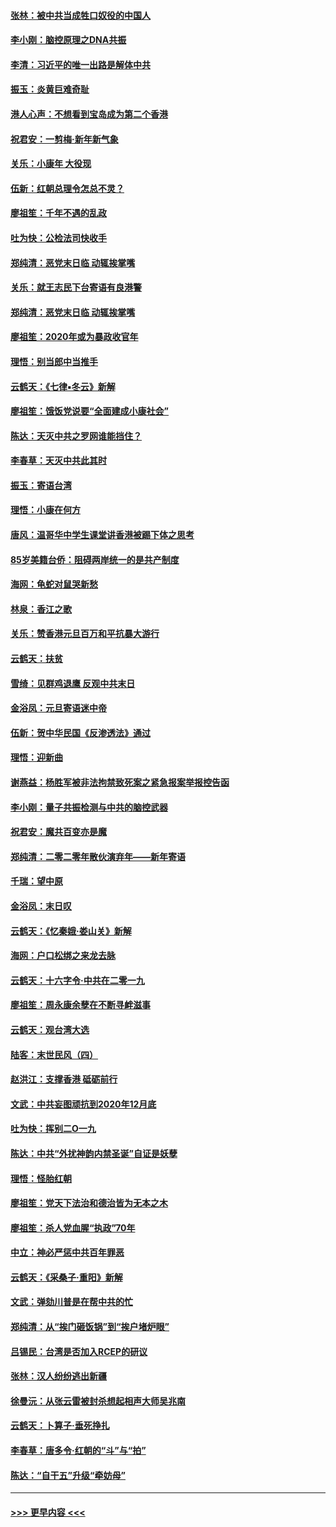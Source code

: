 #### [张林：被中共当成牲口奴役的中国人](../pages/nsc993/n11782397.md?t=01110722) 
#### [李小刚：脑控原理之DNA共振](../pages/nsc993/n11780962.md?t=01110722) 
#### [李清：习近平的唯一出路是解体中共](../pages/nsc993/n11780866.md?t=01110722) 
#### [振玉：炎黄巨难奇耻](../pages/nsc993/n11779632.md?t=01110722) 
#### [港人心声：不想看到宝岛成为第二个香港](../pages/nsc993/n11778817.md?t=01110722) 
#### [祝君安：一剪梅‧新年新气象](../pages/nsc993/n11776340.md?t=01110722) 
#### [关乐：小康年 大役现](../pages/nsc993/n11774213.md?t=01110722) 
#### [伍新：红朝总理令怎总不灵？](../pages/nsc993/n11770813.md?t=01110722) 
#### [廖祖笙：千年不遇的乱政](../pages/nsc993/n11770373.md?t=01110722) 
#### [吐为快：公检法司快收手](../pages/nsc993/n11770359.md?t=01110722) 
#### [郑纯清：恶党末日临 动辄挨掌嘴](../pages/nsc993/n11769912.md?t=01110722) 
#### [关乐：就王志民下台寄语有良港警](../pages/nsc993/n11769903.md?t=01110722) 
#### [郑纯清：恶党末日临 动辄挨掌嘴](../pages/nsc993/n11769356.md?t=01110722) 
#### [廖祖笙：2020年或为暴政收官年](../pages/nsc993/n11768216.md?t=01110722) 
#### [理悟：别当郎中当推手](../pages/nsc993/n11768243.md?t=01110722) 
#### [云鹤天：《七律▪冬云》新解](../pages/nsc993/n11768204.md?t=01110722) 
#### [廖祖笙：饿饭党说要“全面建成小康社会”](../pages/nsc993/n11767482.md?t=01110722) 
#### [陈达：天灭中共之罗网谁能挡住？](../pages/nsc993/n11767465.md?t=01110722) 
#### [李春草：天灭中共此其时](../pages/nsc993/n11767452.md?t=01110722) 
#### [振玉：寄语台湾](../pages/nsc993/n11767432.md?t=01110722) 
#### [理悟：小康在何方](../pages/nsc993/n11767394.md?t=01110722) 
#### [唐风：温哥华中学生课堂讲香港被踢下体之思考](../pages/nsc993/n11766848.md?t=01110722) 
#### [85岁美籍台侨：阻碍两岸统一的是共产制度](../pages/nsc993/n11765043.md?t=01110722) 
#### [海网：龟蛇对鼠哭新愁](../pages/nsc993/n11764895.md?t=01110722) 
#### [林泉：香江之歌](../pages/nsc993/n11764415.md?t=01110722) 
#### [关乐：赞香港元旦百万和平抗暴大游行](../pages/nsc993/n11764382.md?t=01110722) 
#### [云鹤天：扶贫](../pages/nsc993/n11764245.md?t=01110722) 
#### [雪绮：见群鸡退鹰  反观中共末日](../pages/nsc993/n11762112.md?t=01110722) 
#### [金浴凤：元旦寄语迷中帝](../pages/nsc993/n11761788.md?t=01110722) 
#### [伍新：贺中华民国《反渗透法》通过](../pages/nsc993/n11761994.md?t=01110722) 
#### [理悟：迎新曲](../pages/nsc993/n11761152.md?t=01110722) 
#### [谢燕益：杨胜军被非法拘禁致死案之紧急报案举报控告函](../pages/nsc993/n11756134.md?t=01110722) 
#### [李小刚：量子共振检测与中共的脑控武器](../pages/nsc993/n11754518.md?t=01110722) 
#### [祝君安：魔共百变亦是魔](../pages/nsc993/n11754469.md?t=01110722) 
#### [郑纯清：二零二零年散伙演弃年——新年寄语](../pages/nsc993/n11754195.md?t=01110722) 
#### [千瑞：望中原](../pages/nsc993/n11754159.md?t=01110722) 
#### [金浴凤：末日叹](../pages/nsc993/n11752359.md?t=01110722) 
#### [云鹤天：《忆秦娥‧娄山关》新解](../pages/nsc993/n11752348.md?t=01110722) 
#### [海网：户口松绑之来龙去脉](../pages/nsc993/n11752328.md?t=01110722) 
#### [云鹤天：十六字令‧中共在二零一九](../pages/nsc993/n11752305.md?t=01110722) 
#### [廖祖笙：周永康余孽在不断寻衅滋事](../pages/nsc993/n11751013.md?t=01110722) 
#### [云鹤天：观台湾大选](../pages/nsc993/n11751007.md?t=01110722) 
#### [陆客：末世民风（四）](../pages/nsc993/n11749203.md?t=01110722) 
#### [赵洪江：支撑香港 砥砺前行](../pages/nsc993/n11748482.md?t=01110722) 
#### [文武：中共妄图顽抗到2020年12月底](../pages/nsc993/n11748446.md?t=01110722) 
#### [吐为快：挥别二O一九](../pages/nsc993/n11748411.md?t=01110722) 
#### [陈达：中共“外扰神韵内禁圣诞”自证是妖孽](../pages/nsc993/n11748226.md?t=01110722) 
#### [理悟：怪胎红朝](../pages/nsc993/n11748206.md?t=01110722) 
#### [廖祖笙：党天下法治和德治皆为无本之木](../pages/nsc993/n11748135.md?t=01110722) 
#### [廖祖笙：杀人党血腥“执政”70年](../pages/nsc993/n11745144.md?t=01110722) 
#### [中立：神必严惩中共百年罪恶](../pages/nsc993/n11744970.md?t=01110722) 
#### [云鹤天：《采桑子‧重阳》新解](../pages/nsc993/n11744948.md?t=01110722) 
#### [文武：弹劾川普是在帮中共的忙](../pages/nsc993/n11744758.md?t=01110722) 
#### [郑纯清：从“挨门砸饭锅”到“挨户堵炉眼”](../pages/nsc993/n11744745.md?t=01110722) 
#### [吕锡民：台湾是否加入RCEP的研议](../pages/nsc993/n11744701.md?t=01110722) 
#### [张林：汉人纷纷逃出新疆](../pages/nsc993/n11743530.md?t=01110722) 
#### [徐曼沅：从张云雷被封杀想起相声大师吴兆南](../pages/nsc993/n11741816.md?t=01110722) 
#### [云鹤天：卜算子‧垂死挣扎](../pages/nsc993/n11739956.md?t=01110722) 
#### [李春草：唐多令‧红朝的“斗”与“拍”](../pages/nsc993/n11739830.md?t=01110722) 
#### [陈达：“自干五”升级“牵妨母”](../pages/nsc993/n11739724.md?t=01110722) 

----
#### [ >>> 更早内容 <<< ](../indexes/nsc993-earlier.md)
